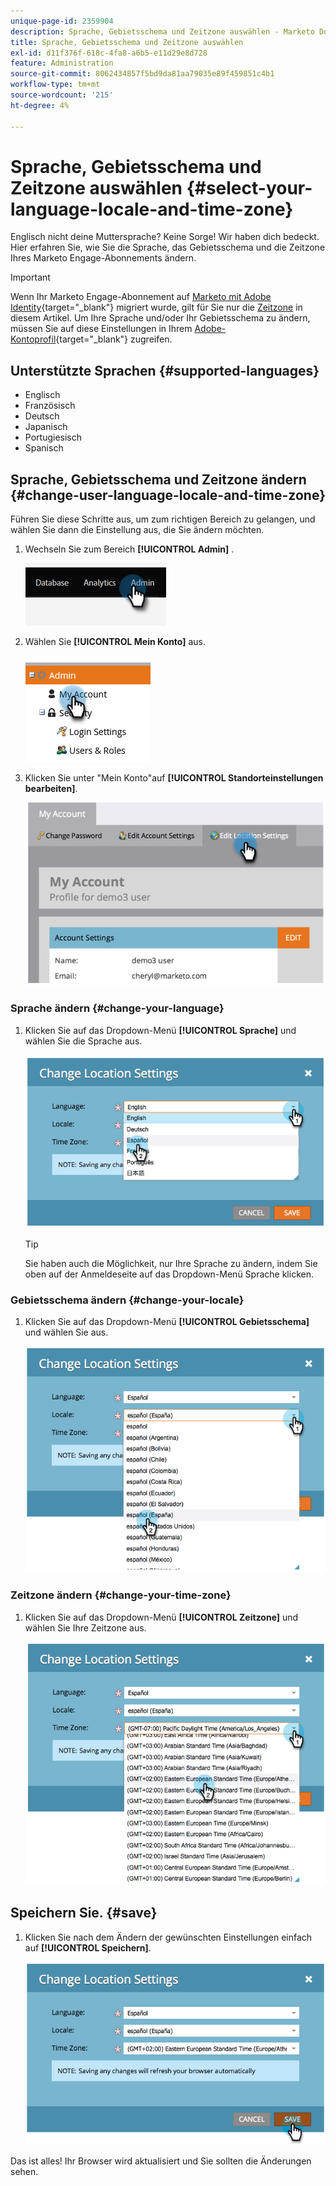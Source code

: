 ```yaml
---
unique-page-id: 2359904
description: Sprache, Gebietsschema und Zeitzone auswählen - Marketo Docs - Produktdokumentation
title: Sprache, Gebietsschema und Zeitzone auswählen
exl-id: d11f376f-618c-4fa8-a6b5-e11d29e8d728
feature: Administration
source-git-commit: 8062434857f5bd9da81aa79035e89f459851c4b1
workflow-type: tm+mt
source-wordcount: '215'
ht-degree: 4%

---
```


# Sprache, Gebietsschema und Zeitzone auswählen {#select-your-language-locale-and-time-zone}

Englisch nicht deine Muttersprache? Keine Sorge! Wir haben dich bedeckt. Hier erfahren Sie, wie Sie die Sprache, das Gebietsschema und die Zeitzone Ihres Marketo Engage-Abonnements ändern.

>[!IMPORTANT]
>
>Wenn Ihr Marketo Engage-Abonnement auf [Marketo mit Adobe Identity](/help/marketo/product-docs/administration/marketo-with-adobe-identity/adobe-identity-management-overview.md){target="_blank"} migriert wurde, gilt für Sie nur die [Zeitzone](#change-your-time-zone) in diesem Artikel. Um Ihre Sprache und/oder Ihr Gebietsschema zu ändern, müssen Sie auf diese Einstellungen in Ihrem [Adobe-Kontoprofil](https://account.adobe.com/profile){target="_blank"} zugreifen.

## Unterstützte Sprachen {#supported-languages}

* Englisch
* Französisch
* Deutsch
* Japanisch
* Portugiesisch
* Spanisch

## Sprache, Gebietsschema und Zeitzone ändern {#change-user-language-locale-and-time-zone}

Führen Sie diese Schritte aus, um zum richtigen Bereich zu gelangen, und wählen Sie dann die Einstellung aus, die Sie ändern möchten.

1. Wechseln Sie zum Bereich **[!UICONTROL Admin]** .

   ![](assets/select-your-language-locale-and-time-zone-1.png)

1. Wählen Sie **[!UICONTROL Mein Konto]** aus.

   ![](assets/select-your-language-locale-and-time-zone-2.png)

1. Klicken Sie unter &quot;Mein Konto&quot;auf **[!UICONTROL Standorteinstellungen bearbeiten]**.

   ![](assets/select-your-language-locale-and-time-zone-3.png)

### Sprache ändern {#change-your-language}

1. Klicken Sie auf das Dropdown-Menü **[!UICONTROL Sprache]** und wählen Sie die Sprache aus.

   ![](assets/select-your-language-locale-and-time-zone-4.png)

   >[!TIP]
   >
   >Sie haben auch die Möglichkeit, nur Ihre Sprache zu ändern, indem Sie oben auf der Anmeldeseite auf das Dropdown-Menü Sprache klicken.

### Gebietsschema ändern {#change-your-locale}

1. Klicken Sie auf das Dropdown-Menü **[!UICONTROL Gebietsschema]** und wählen Sie aus.

   ![](assets/select-your-language-locale-and-time-zone-5.png)

### Zeitzone ändern {#change-your-time-zone}

1. Klicken Sie auf das Dropdown-Menü **[!UICONTROL Zeitzone]** und wählen Sie Ihre Zeitzone aus.

   ![](assets/select-your-language-locale-and-time-zone-6.png)

## Speichern Sie. {#save}

1. Klicken Sie nach dem Ändern der gewünschten Einstellungen einfach auf **[!UICONTROL Speichern]**.

   ![](assets/select-your-language-locale-and-time-zone-7.png)

Das ist alles! Ihr Browser wird aktualisiert und Sie sollten die Änderungen sehen.
